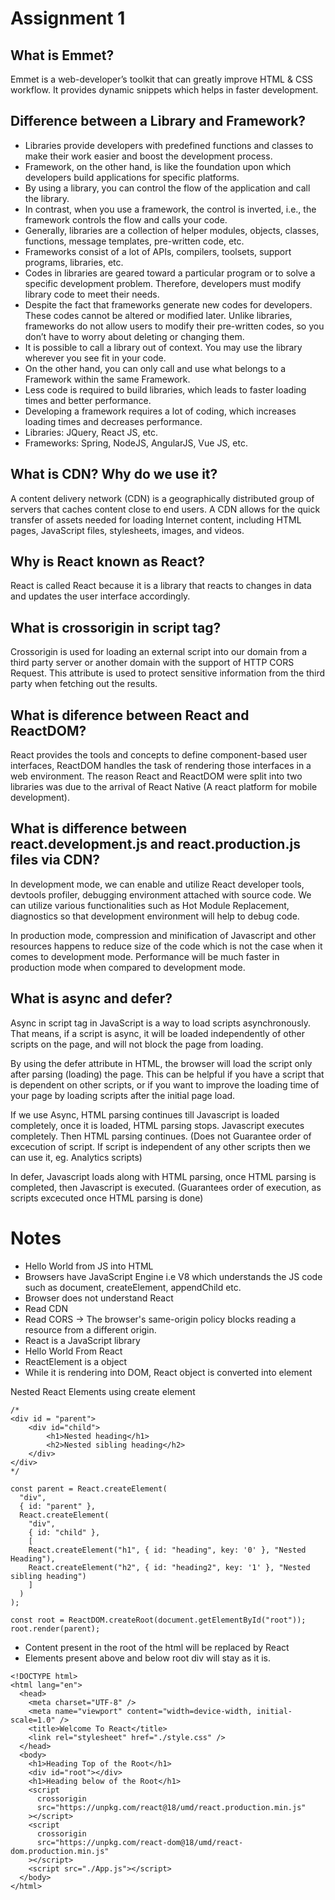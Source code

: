# Assignment 1

## What is Emmet?
Emmet is a web-developer’s toolkit that can greatly improve HTML & CSS workflow. It provides dynamic snippets which helps in faster development.

## Difference between a Library and Framework?
* Libraries provide developers with predefined functions and classes to make their work easier and boost the development process.
* Framework, on the other hand, is like the foundation upon which developers build applications for specific platforms. 
* By using a library, you can control the flow of the application and call the library. 
* In contrast, when you use a framework, the control is inverted, i.e., the framework controls the flow and calls your code.
* Generally, libraries are a collection of helper modules, objects, classes, functions, message templates, pre-written code, etc.
* Frameworks consist of a lot of APIs, compilers, toolsets, support programs, libraries, etc.
* Codes in libraries are geared toward a particular program or to solve a specific development problem. Therefore, developers must modify library code to meet their needs.
* Despite the fact that frameworks generate new codes for developers. These codes cannot be altered or modified later. Unlike libraries, frameworks do not allow users to modify their pre-written codes, so you don’t have to worry about deleting or changing them.
* It is possible to call a library out of context. You may use the library wherever you see fit in your code.
* On the other hand, you can only call and use what belongs to a Framework within the same Framework. 
* Less code is required to build libraries, which leads to faster loading times and better performance.
* Developing a framework requires a lot of coding, which increases loading times and decreases performance.
* Libraries: JQuery, React JS, etc.
* Frameworks: Spring, NodeJS, AngularJS, Vue JS, etc.

## What is CDN? Why do we use it?
A content delivery network (CDN) is a geographically distributed group of servers that caches content close to end users.
A CDN allows for the quick transfer of assets needed for loading Internet content, including HTML pages, JavaScript files, stylesheets, images, and videos.

## Why is React known as React?
React is called React because it is a library that reacts to changes in data and updates the user interface accordingly.

## What is crossorigin in script tag?
Crossorigin is used for loading an external script into our domain from a third party server or another domain with the support of HTTP CORS Request. This attribute is used to protect sensitive information from the third party when fetching out the results.

## What is diference between React and ReactDOM?
React provides the tools and concepts to define component-based user interfaces, ReactDOM handles the task of rendering those interfaces in a web environment. The reason React and ReactDOM were split into two libraries was due to the arrival of React Native (A react platform for mobile development).

## What is difference between react.development.js and react.production.js files via CDN?
In development mode, we can enable and utilize React developer tools, devtools profiler, debugging environment attached with source code. We can utilize various functionalities such as Hot Module Replacement, diagnostics so that development environment will help to debug code.

In production mode, compression and minification of Javascript and other resources happens to reduce size of the code which is not the case when it comes to development mode. Performance will be much faster in production mode when compared to development mode.

## What is async and defer?
Async in script tag in JavaScript is a way to load scripts asynchronously. That means, if a script is async, it will be loaded independently of other scripts on the page, and will not block the page from loading.

By using the defer attribute in HTML, the browser will load the script only after parsing (loading) the page. This can be helpful if you have a script that is dependent on other scripts, or if you want to improve the loading time of your page by loading scripts after the initial page load.

If we use Async, HTML parsing continues till Javascript is loaded completely, once it is loaded, HTML parsing stops. Javascript executes completely. Then HTML parsing continues. (Does not Guarantee order of excecution of script. If script is independent of any other scripts then we can use it, eg. Analytics scripts)

In defer, Javascript loads along with HTML parsing, once HTML parsing is completed, then Javascript is executed. (Guarantees order of execution, as scripts excecuted once HTML parsing is done)

# Notes

- Hello World from JS into HTML
- Browsers have JavaScript Engine i.e V8 which understands the JS code such as document, createElement, appendChild etc.
- Browser does not understand React
- Read CDN
- Read CORS -> The browser's same-origin policy blocks reading a resource from a different origin.
- React is a JavaScript library
- Hello World From React
- ReactElement is a object
- While it is rendering into DOM, React object is converted into element

Nested React Elements using create element
```
/*
<div id = "parent">
    <div id="child">
        <h1>Nested heading</h1>
        <h2>Nested sibling heading</h2>
    </div>
</div>
*/
```

```
const parent = React.createElement(
  "div",
  { id: "parent" },
  React.createElement(
    "div",
    { id: "child" },
    [
    React.createElement("h1", { id: "heading", key: '0' }, "Nested Heading"),
    React.createElement("h2", { id: "heading2", key: '1' }, "Nested sibling heading")
    ]
  )
);
```

```
const root = ReactDOM.createRoot(document.getElementById("root"));
root.render(parent);
```

- Content present in the root of the html will be replaced by React
- Elements present above and below root div will stay as it is.
```
<!DOCTYPE html>
<html lang="en">
  <head>
    <meta charset="UTF-8" />
    <meta name="viewport" content="width=device-width, initial-scale=1.0" />
    <title>Welcome To React</title>
    <link rel="stylesheet" href="./style.css" />
  </head>
  <body>
    <h1>Heading Top of the Root</h1>
    <div id="root"></div>
    <h1>Heading below of the Root</h1>
    <script
      crossorigin
      src="https://unpkg.com/react@18/umd/react.production.min.js"
    ></script>
    <script
      crossorigin
      src="https://unpkg.com/react-dom@18/umd/react-dom.production.min.js"
    ></script>
    <script src="./App.js"></script>
  </body>
</html>
```
